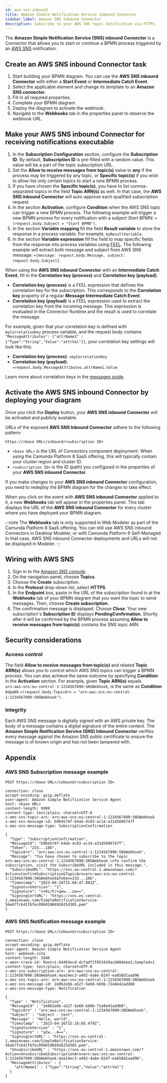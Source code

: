 ```yaml
---
id: aws-sns-inbound
title: Amazon Simple Notification Service inbound Connector
sidebar_label: Amazon SNS inbound Connector
description: Subscribe to your AWS SNS topic notification via HTTPS.
---
```


The **Amazon Simple Notification Service (SNS) inbound Connector** is a Connector that allows you to start or continue
a BPMN process triggered by an [AWS SNS](https://console.aws.amazon.com/sns/home) notification.

## Create an AWS SNS inbound Connector task

1. Start building your BPMN diagram. You can use the **AWS SNS inbound Connector** with either a **Start Event** or **Intermediate Catch Event**.
2. Select the applicable element and change its template to an **Amazon SNS connector**.
3. Fill in all required properties.
4. Complete your BPMN diagram.
5. Deploy the diagram to activate the webhook.
6. Navigate to the **Webhooks** tab in the properties panel to observe the webhook URL.

## Make your AWS SNS inbound Connector for receiving notifications executable

1. In the **Subscription Configuration** section, configure the **Subscription ID**. By default, **Subscription ID** is pre-filled with a random value. This value will be a part of the topic subscription URL.
2. Set the **Allow to receive messages from topic(s)** value to **any** if the process may be triggered by any topic, or **Specific topic(s)** if you wish to allow-list only certain topics to start a new BPMN process.
3. If you have chosen the **Specific topic(s)**, you have to list comma-separated topics in the field **Topic ARN(s)** as well. In that case, the **AWS SNS inbound Connector** will auto-approve each qualified subscription request.
4. In the section **Activation**, configure **Condition** when the AWS SNS topic can trigger a new BPMN process. The following example will trigger a new BPMN process for every notification with a subject _Start BPMN_: `=(request.body.Subject = "Start BPMN")`.
5. In the section **Variable mapping** fill the field **Result variable** to store the response in a process variable. For example, `myResultVariable`.
6. In the section **Variable expression** fill the field to map specific fields from the response into process variables using [FEEL](/components/modeler/feel/what-is-feel.md).
   The following example will extract both message and subject from AWS SNS message: `={message: request.body.Message, subject: request.body.Subject}`.

When using the **AWS SNS inbound Connector** with an **Intermediate Catch Event**, fill in the **Correlation key (process)** and **Correlation key (payload)**.

- **Correlation key (process)** is a FEEL expression that defines the correlation key for the subscription. This corresponds to the **Correlation key** property of a regular **Message Intermediate Catch Event**.
- **Correlation key (payload)** is a FEEL expression used to extract the correlation key from the incoming message. This expression is evaluated in the Connector Runtime and the result is used to correlate the message.

For example, given that your correlation key is defined with `myCorrelationKey` process variable, and the request body contains `"MessageAttributes": {"attrName1" : {"Type":"String","Value":"attrVal"}}`, your correlation key settings will look like this:

- **Correlation key (process)**: `=myCorrelationKey`
- **Correlation key (payload)**: `=request.body.MessageAttributes.attrName1.Value`

Learn more about correlation keys in the [messages guide](../../../concepts/messages).

## Activate the AWS SNS inbound Connector by deploying your diagram

Once you click the **Deploy** button, your **AWS SNS inbound Connector** will be activated and publicly available.

URLs of the exposed **AWS SNS Inbound Connector** adhere to the following pattern:

`https://<base URL>/inbound/<subscription ID>`

- `<base URL>` is the URL of Connectors component deployment. When using the Camunda Platform 8 SaaS offering, this will typically contain your cluster region and cluster ID.
- `<subscription ID>` is the ID (path) you configured in the properties of your **AWS SNS inbound Connector**.

If you make changes to your **AWS SNS inbound Connector** configuration, you need to redeploy the BPMN diagram for the changes to take effect.

When you click on the event with **AWS SNS inbound Connector** applied to it, a new **Webhooks** tab will appear in the properties panel.
This tab displays the URL of the **AWS SNS inbound Connector** for every cluster where you have deployed your BPMN diagram.

:::note
The **Webhooks** tab is only supported in Web Modeler as part of the Camunda Platform 8 SaaS offering.
You can still use AWS SNS inbound Connectors in Desktop Modeler, or with Camunda Platform 8 Self-Managed.
In that case, AWS SNS inbound Connector deployments and URLs will not be displayed in Modeler.
:::

## Wiring with AWS SNS

1. Sign in to the [Amazon SNS console](https://console.aws.amazon.com/sns/home).
2. On the navigation panel, choose **Topics**.
3. Choose the **Create** subscription.
4. In the **Protocol** drop-down list, select **HTTPS**.
5. In the **Endpoint** box, paste in the URL of the subscription found in at the **Webhooks** tab of your BPMN
   diagram that you want the topic to send messages. Then, choose **Create subscription**.
6. The confirmation message is displayed. Choose **Close**. Your new subscription's **Subscription ID**
   displays **PendingConfirmation**. Shortly after it will be confirmed by the BPMN process assuming **Allow to receive messages from topic(s)** contains the SNS topic ARN.

## Security considerations

### Access control

The field **Allow to receive messages from topic(s)** and related **Topic ARN(s)** allows you to control which AWS SNS topics can trigger a BPMN process.
You can also achieve the same outcome by specifying **Condition** in the **Activation** section. For example, given **Topic ARN(s)** equals `arn:aws:sns:eu-central-1:1234567890:SNSWebhook`,
is the same as **Condition** equals `=(request.body.TopicArn = "arn:aws:sns:eu-central-1:1234567890:SNSWebhook")`.

### Integrity

Each AWS SNS message is digitally signed with an AWS private key. The body of a message contains a digital signature of
the entire content. The **Amazon Simple Notification Service (SNS) Inbound Connector** verifies every message against
the Amazon SNS public certificate to ensure the message is of known origin and has not been tampered with.

## Appendix

### AWS SNS Subscription message example

```
POST https://<base URL>/inbound/<subscription ID>

connection: close
accept-encoding: gzip,deflate
user-agent: Amazon Simple Notification Service Agent
host: <base URL>
content-length: 9999
content-type: text/plain; charset=UTF-8
x-amz-sns-topic-arn: arn:aws:sns:eu-central-1:1234567890:SNSWebhook
x-amz-sns-message-id: b9b4574f-b4ab-4c03-ac14-a3145896747f
x-amz-sns-message-type: SubscriptionConfirmation

{
  "Type": "SubscriptionConfirmation",
  "MessageId": "b9b4574f-b4ab-4c03-ac14-a3145896747f",
  "Token": "233...18b",
  "TopicArn": "arn:aws:sns:eu-central-1:1234567890:SNSWebhook",
  "Message": "You have chosen to subscribe to the topic arn:aws:sns:eu-central-1:1234567890:SNSWebhook.\nTo confirm the subscription, visit the SubscribeURL included in this message.",
  "SubscribeURL": "https://sns.eu-central-1.amazonaws.com/?Action=ConfirmSubscription&TopicArn=arn:aws:sns:eu-central-1:1234567890:SNSWebhook&Token=233...18b",
  "Timestamp": "2023-04-26T15:04:47.883Z",
  "SignatureVersion": "1",
  "Signature": "u+0i/F/+qew...zw==",
  "SigningCertURL": "https://sns.eu-central-1.amazonaws.com/SimpleNotificationService-56e67fcb41f6fec09b0196692625d385.pem"
}
```

### AWS SNS Notification message example

```
POST https://<base URL>/inbound/<subscription ID>

connection: close
accept-encoding: gzip,deflate
user-agent: Amazon Simple Notification Service Agent
host: webhook.site
content-length: 1046
x-amzn-trace-id: Root=1-64493ecd-dcfadf2f053429acb884eee3;Sampled=1
content-type: text/plain; charset=UTF-8
x-amz-sns-subscription-arn: arn:aws:sns:eu-central-1:1234567890:SNSWebhook:4aa14ec3-a492-4a8e-8247-ea658d1aad96
x-amz-sns-topic-arn: arn:aws:sns:eu-central-1:1234567890:SNSWebhook
x-amz-sns-message-id: 2e062e6b-a527-5e68-b69b-72a8e42add60
x-amz-sns-message-type: Notification

{
  "Type" : "Notification",
  "MessageId" : "2e062e6b-a527-5e68-b69b-72a8e42add60",
  "TopicArn" : "arn:aws:sns:eu-central-1:1234567890:SNSWebhook",
  "Subject" : "Subject - test",
  "Message" : "Hello, world",
  "Timestamp" : "2023-04-26T15:10:05.479Z",
  "SignatureVersion" : "1",
  "Signature" : "a2w...A==",
  "SigningCertURL" : "https://sns.eu-central-1.amazonaws.com/SimpleNotificationService-56e67fcb41f6fec09b0196692625d385.pem",
  "UnsubscribeURL" : "https://sns.eu-central-1.amazonaws.com/?Action=Unsubscribe&SubscriptionArn=arn:aws:sns:eu-central-1:1234567890:SNSWebhook:4aa14ec3-a492-4a8e-8247-ea658d1aad96",
  "MessageAttributes" : {
    "attrName1" : {"Type":"String","Value":"attrVal"}
  }
}
```
